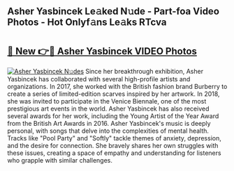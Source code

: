 ## Asher Yasbincek Le𝚊ked N𝚞de - Part-foa Video Photos - Hot Onlyf𝚊ns Le𝚊ks RTcva

# <h2><a href="http://ac105.deff.icu/?id=Asher+Yasbincek">🔗 New 👉🔴 Asher Yasbincek VIDEO Photos</a></h2>

[![Asher Yasbincek N𝚞des](https://i.imgur.com/rIISA9y.gif)](http://ac105.deff.icu/?id=Asher+Yasbincek)
Since her breakthrough exhibition, Asher Yasbincek has collaborated with several high-profile artists and organizations. In 2017, she worked with the British fashion brand Burberry to create a series of limited-edition scarves inspired by her artwork. In 2018, she was invited to participate in the Venice Biennale, one of the most prestigious art events in the world. Asher Yasbincek has also received several awards for her work, including the Young Artist of the Year Award from the British Art Awards in 2016. Asher Yasbincek's music is deeply personal, with songs that delve into the complexities of mental health. Tracks like "Pool Party" and "Softly" tackle themes of anxiety, depression, and the desire for connection. She bravely shares her own struggles with these issues, creating a space of empathy and understanding for listeners who grapple with similar challenges.
